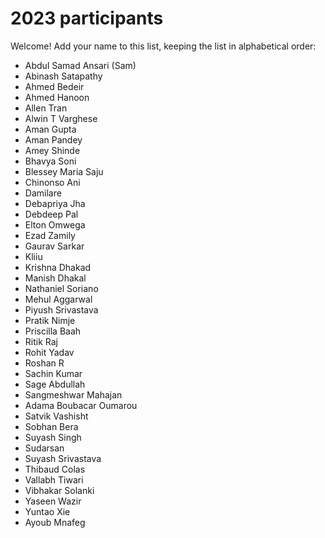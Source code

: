 # 2023 participants

Welcome! Add your name to this list, keeping the list in alphabetical order:

- Abdul Samad Ansari (Sam)
- Abinash Satapathy
- Ahmed Bedeir
- Ahmed Hanoon
- Allen Tran
- Alwin T Varghese
- Aman Gupta
- Aman Pandey
- Amey Shinde
- Bhavya Soni
- Blessey Maria Saju
- Chinonso Ani
- Damilare
- Debapriya Jha
- Debdeep Pal
- Elton Omwega
- Ezad Zamily
- Gaurav Sarkar
- Kliiu
- Krishna Dhakad
- Manish Dhakal
- Nathaniel Soriano
- Mehul Aggarwal
- Piyush Srivastava
- Pratik Nimje
- Priscilla Baah
- Ritik Raj
- Rohit Yadav
- Roshan R
- Sachin Kumar
- Sage Abdullah
- Sangmeshwar Mahajan
- Adama Boubacar Oumarou
- Satvik Vashisht
- Sobhan Bera
- Suyash Singh
- Sudarsan
- Suyash Srivastava
- Thibaud Colas
- Vallabh Tiwari
- Vibhakar Solanki
- Yaseen Wazir
- Yuntao Xie
- Ayoub Mnafeg
